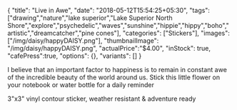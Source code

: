 {
  "title": "Live in Awe",
  "date": "2018-05-12T15:54:25+05:30",
  "tags": ["drawing","nature","lake superior","Lake Superior North Shore","explore","psychedelic","waves","sunshine","hippie","hippy","boho","artistic","dreamcatcher","pine cones"],
  "categories": ["Stickers"],
  "images": ["/img/daisy/happyDAISY.png"],
  "thumbnailImage": "/img/daisy/happyDAISY.png",
  "actualPrice":"$4.00",
  "inStock": true,
  "cafePress":true,
  "options": {},
  "variants": []
}


I believe that an important factor to happiness is to remain in constant awe of the incredible beauty of the world around us. Stick this little flower on your notebook or water bottle for a daily reminder

3"x3" vinyl contour sticker, weather resistant & adventure ready
